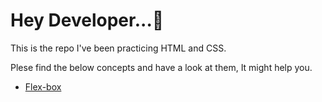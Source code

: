 # **Hey Developer...👋**   

This is the repo I've been practicing HTML and CSS.

Plese find the below concepts and have a look at them, It might help you.

* [Flex-box](flexbox-practice/flexbox.md)